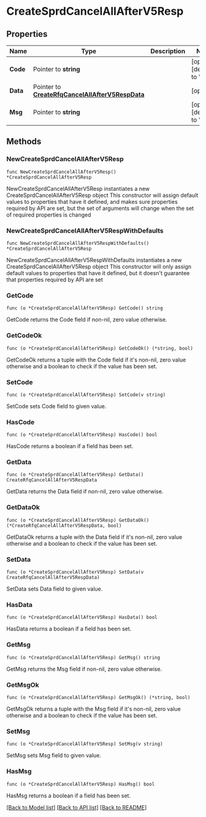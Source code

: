 # CreateSprdCancelAllAfterV5Resp

## Properties

Name | Type | Description | Notes
------------ | ------------- | ------------- | -------------
**Code** | Pointer to **string** |  | [optional] [default to ""]
**Data** | Pointer to [**CreateRfqCancelAllAfterV5RespData**](CreateRfqCancelAllAfterV5RespData.md) |  | [optional] 
**Msg** | Pointer to **string** |  | [optional] [default to ""]

## Methods

### NewCreateSprdCancelAllAfterV5Resp

`func NewCreateSprdCancelAllAfterV5Resp() *CreateSprdCancelAllAfterV5Resp`

NewCreateSprdCancelAllAfterV5Resp instantiates a new CreateSprdCancelAllAfterV5Resp object
This constructor will assign default values to properties that have it defined,
and makes sure properties required by API are set, but the set of arguments
will change when the set of required properties is changed

### NewCreateSprdCancelAllAfterV5RespWithDefaults

`func NewCreateSprdCancelAllAfterV5RespWithDefaults() *CreateSprdCancelAllAfterV5Resp`

NewCreateSprdCancelAllAfterV5RespWithDefaults instantiates a new CreateSprdCancelAllAfterV5Resp object
This constructor will only assign default values to properties that have it defined,
but it doesn't guarantee that properties required by API are set

### GetCode

`func (o *CreateSprdCancelAllAfterV5Resp) GetCode() string`

GetCode returns the Code field if non-nil, zero value otherwise.

### GetCodeOk

`func (o *CreateSprdCancelAllAfterV5Resp) GetCodeOk() (*string, bool)`

GetCodeOk returns a tuple with the Code field if it's non-nil, zero value otherwise
and a boolean to check if the value has been set.

### SetCode

`func (o *CreateSprdCancelAllAfterV5Resp) SetCode(v string)`

SetCode sets Code field to given value.

### HasCode

`func (o *CreateSprdCancelAllAfterV5Resp) HasCode() bool`

HasCode returns a boolean if a field has been set.

### GetData

`func (o *CreateSprdCancelAllAfterV5Resp) GetData() CreateRfqCancelAllAfterV5RespData`

GetData returns the Data field if non-nil, zero value otherwise.

### GetDataOk

`func (o *CreateSprdCancelAllAfterV5Resp) GetDataOk() (*CreateRfqCancelAllAfterV5RespData, bool)`

GetDataOk returns a tuple with the Data field if it's non-nil, zero value otherwise
and a boolean to check if the value has been set.

### SetData

`func (o *CreateSprdCancelAllAfterV5Resp) SetData(v CreateRfqCancelAllAfterV5RespData)`

SetData sets Data field to given value.

### HasData

`func (o *CreateSprdCancelAllAfterV5Resp) HasData() bool`

HasData returns a boolean if a field has been set.

### GetMsg

`func (o *CreateSprdCancelAllAfterV5Resp) GetMsg() string`

GetMsg returns the Msg field if non-nil, zero value otherwise.

### GetMsgOk

`func (o *CreateSprdCancelAllAfterV5Resp) GetMsgOk() (*string, bool)`

GetMsgOk returns a tuple with the Msg field if it's non-nil, zero value otherwise
and a boolean to check if the value has been set.

### SetMsg

`func (o *CreateSprdCancelAllAfterV5Resp) SetMsg(v string)`

SetMsg sets Msg field to given value.

### HasMsg

`func (o *CreateSprdCancelAllAfterV5Resp) HasMsg() bool`

HasMsg returns a boolean if a field has been set.


[[Back to Model list]](../README.md#documentation-for-models) [[Back to API list]](../README.md#documentation-for-api-endpoints) [[Back to README]](../README.md)


